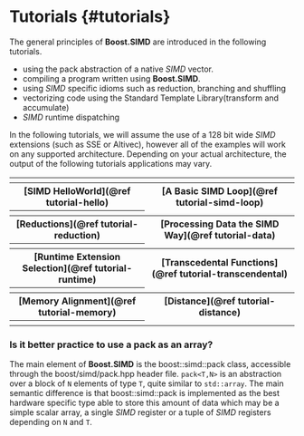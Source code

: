 Tutorials {#tutorials}
=========

The general principles of **Boost.SIMD** are introduced in the following tutorials.

  + using the pack abstraction of a native _SIMD_ vector.
  + compiling a program written using **Boost.SIMD**.
  + using _SIMD_ specific idioms such as reduction, branching and shuffling
  + vectorizing code using the Standard Template Library(transform and accumulate)
  + _SIMD_ runtime dispatching

In the following tutorials, we will assume the use of a 128 bit wide _SIMD_ extensions (such as SSE or Altivec), however
all of the examples will work on any supported architecture. Depending on your actual architecture, the output of the
following tutorials applications may vary.

<table align=center width=100%>
<tr class="empty_row"><th>
<tr><th> [SIMD HelloWorld](@ref tutorial-hello) <th> [A Basic SIMD Loop](@ref tutorial-simd-loop)
<tr class="empty_row"><th>
<tr><th> [Reductions](@ref tutorial-reduction) <th> [Processing Data the SIMD Way](@ref tutorial-data)
<tr class="empty_row"><th>
<tr><th> [Runtime Extension Selection](@ref tutorial-runtime) <th> [Transcedental Functions](@ref tutorial-transcendental)
<tr class="empty_row"><th>
<tr><th> [Memory Alignment](@ref tutorial-memory) <th> [Distance](@ref tutorial-distance)
<tr class="empty_row"><th>
</table>

### Is it better practice to use a pack as an array?

The main element of **Boost.SIMD** is the boost::simd::pack class, accessible through the boost/simd/pack.hpp header file. `pack<T,N>` is an abstraction over a block of `N` elements of type `T`, quite similar to `std::array`. The main semantic difference is that boost::simd::pack is implemented as the best hardware specific type able to store this amount of data which may be a simple scalar array, a single _SIMD_ register or a tuple of _SIMD_ registers depending on `N` and `T`.

